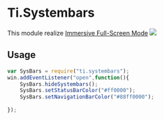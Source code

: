 # Ti.Systembars

This module realize [Immersive Full-Screen Mode](https://developer.android.com/training/system-ui/immersive.html)
<img src="https://developer.android.com/images/training/imm-states.png" />    
  
## Usage

```javascript
var SysBars = require("ti.systembars");
win.addEventListener("open",function(){
	SysBars.hideSystembars();
	SysBars.setStatusBarColor("#ff0000");
	SysBars.setNavigationBarColor("#88ff0000");
	
});
```